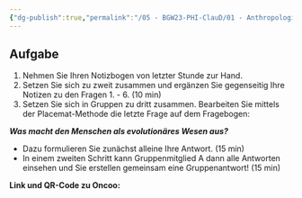 ```yaml
---
{"dg-publish":true,"permalink":"/05 - BGW23-PHI-ClauD/01 - Anthropologie/03a - Placemat - Der Mensch als evolutionäres Wesen/","noteIcon":""}
---
```


## Aufgabe

1. Nehmen Sie Ihren Notizbogen von letzter Stunde zur Hand.
2. Setzen Sie sich zu zweit zusammen und ergänzen Sie gegenseitig Ihre Notizen zu den Fragen 1. - 6. (10 min)
3. Setzen Sie sich in Gruppen zu dritt zusammen. Bearbeiten Sie mittels der Placemat-Methode die letzte Frage auf dem Fragebogen:

***Was macht den Menschen als evolutionäres Wesen aus?***

- Dazu formulieren Sie zunächst alleine Ihre Antwort. (15 min)
- In einem zweiten Schritt kann Gruppenmitglied A dann alle Antworten einsehen und Sie erstellen gemeinsam eine Gruppenantwort! (15 min)

**Link und QR-Code zu Oncoo:** 
